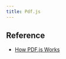 ```yaml
---
title: Pdf.js
---
```


## Reference
- [How PDF.js Works](https://pdfjs.express/blog/how-pdf-js-works)
